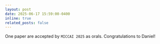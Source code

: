 ```yaml
---
layout: post
date: 2025-06-17 15:59:00-0400
inline: true
related_posts: false
---
```


One paper are accepted by `MICCAI 2025` as orals. Congratulations to Daniel!
